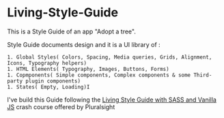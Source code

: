# Living-Style-Guide

This is a Style Guide of an app "Adopt a tree".

Style Guide documents design and it is a UI library of : 

	1. Global Styles( Colors, Spacing, Media queries, Grids, Alignment, Icons, Typography helpers)
	1. HTML Elements( Typography, Images, Buttons, Forms) 
	1. Copmponents( Simple components, Complex components & some Third-party plugin components)
	1. States( Empty, Loading)I

I've build this Guide following the [Living Style Guide with SASS and Vanilla JS](https://app.pluralsight.com/library/courses/creating-living-style-guide-sass-vanilla-javascript/table-of-contents) crash course offered by Pluralsight
